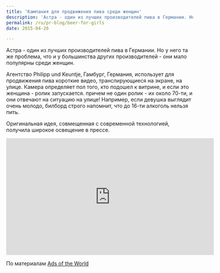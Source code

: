 ```yaml
---
title: 'Кампания для продвижения пива среди женщин'
description: 'Астра - один из лучших производителей пива в Германии. Но у него та же проблема, что и у большинства других производителей - они мало популярны среди женщин.'
permalink: /ru/pr-blog/beer-for-girls
date: 2015-04-26

---
```


Астра - один из лучших производителей пива в Германии. Но у него та же проблема, что и у большинства других производителей - они мало популярны среди женщин.

Агентство Philipp und Keuntje, Гамбург, Германия, использует для продвижения пива короткие видео, транслирующиеся на экране, на улице. Камера определяет пол того, кто подошел к витрине, и если это женщина - ролик запускается.  причем не один ролик - их около 70-ти, и они отвечают на ситуацию на улице! Например, если девушка выглядит очень молодо, билборд строго напомнит, что до 16-ти алкоголь нельзя пить.

Оригинальная идея, совмещенная с современной технологией, получила широкое освещение в прессе.

<iframe width="560" height="315" src="https://www.youtube.com/embed/PZKgAuk6kLM" frameborder="0" allowfullscreen></iframe>

По материалам <a href="https://adsoftheworld.com/media/ambient/astra_the_girl_detection_billboard">Ads of the World</a>

